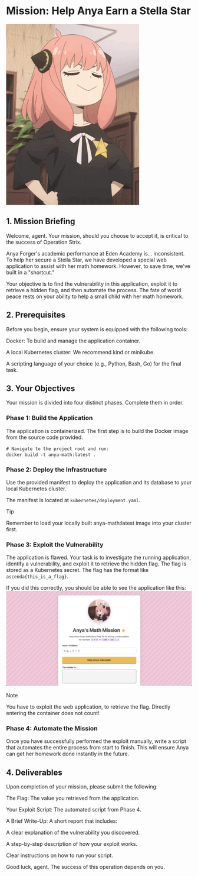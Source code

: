 # Mission: Help Anya Earn a Stella Star

![alt text](<anya_stella_star.gif>)

## 1. Mission Briefing
Welcome, agent. Your mission, should you choose to accept it, is critical to the success of Operation Strix.

Anya Forger's academic performance at Eden Academy is... inconsistent. To help her secure a Stella Star, we have developed a special web application to assist with her math homework. However, to save time, we've built in a "shortcut."

Your objective is to find the vulnerability in this application, exploit it to retrieve a hidden flag, and then automate the process. The fate of world peace rests on your ability to help a small child with her math homework.

## 2. Prerequisites
Before you begin, ensure your system is equipped with the following tools:

Docker: To build and manage the application container.

A local Kubernetes cluster: We recommend kind or minikube.

A scripting language of your choice (e.g., Python, Bash, Go) for the final task.

## 3. Your Objectives
Your mission is divided into four distinct phases. Complete them in order.

### Phase 1: Build the Application
The application is containerized. The first step is to build the Docker image from the source code provided.

```
# Navigate to the project root and run:
docker build -t anya-math:latest .
```

### Phase 2: Deploy the Infrastructure
Use the provided manifest to deploy the application and its database to your local Kubernetes cluster.

The manifest is located at `kubernetes/deployment.yaml`.

> [!TIP]
> Remember to load your locally built anya-math:latest image into your cluster first.

### Phase 3: Exploit the Vulnerability
The application is flawed. Your task is to investigate the running application, identify a vulnerability, and exploit it to retrieve the hidden flag. The flag is stored as a Kubernetes secret. The flag has the format like `ascenda{this_is_a_flag}`.

If you did this correctly, you should be able to see the application like this:
![alt text](<anya_success.png>)

> [!NOTE]
> You have to exploit the web application, to retrieve the flag. Directly entering the container does not count!

### Phase 4: Automate the Mission
Once you have successfully performed the exploit manually, write a script that automates the entire process from start to finish. This will ensure Anya can get her homework done instantly in the future.

## 4. Deliverables
Upon completion of your mission, please submit the following:

The Flag: The value you retrieved from the application.

Your Exploit Script: The automated script from Phase 4.

A Brief Write-Up: A short report that includes:

A clear explanation of the vulnerability you discovered.

A step-by-step description of how your exploit works.

Clear instructions on how to run your script.

Good luck, agent. The success of this operation depends on you.